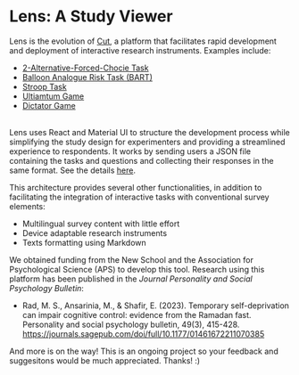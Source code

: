 # Lens: A Study Viewer

Lens is the evolution of [Cut](https://cut.social/), a platform that facilitates rapid development and deployment of interactive research instruments. Examples include: 

* [2-Alternative-Forced-Chocie Task](https://lens.cut.social/#/gonogo/en)
* [Balloon Analogue Risk Task (BART)](https://lens.cut.social/#/bart/en)
* [Stroop Task](https://lens.cut.social/#/stroop/en)
* [Ultiamtum Game](https://lens.cut.social/#/ultimatum/en)
* [Dictator Game](https://lens.cut.social/#/dictator/en)

\
Lens uses React and Material UI to structure the development process while simplifying the study design for experimenters and providing a streamlined experience to respondents. It works by sending users a JSON file containing the tasks and questions and collecting their responses in the same format. See the details [here](https://sites.google.com/view/msrad/cut?authuser=0). 

This architecture provides several other functionalities, in addition to facilitating the integration of interactive tasks with conventional survey elements:

* Multilingual survey content with little effort
* Device adaptable research instruments
* Texts formatting using Markdown

We obtained funding from the New School and the Association for Psychological Science (APS) to develop this tool. Research using this platform has been published in the *Journal Personality and Social Psychology Bulletin*:

* Rad, M. S., Ansarinia, M., & Shafir, E. (2023). Temporary self-deprivation can impair cognitive control: evidence from the Ramadan fast. Personality and social psychology bulletin, 49(3), 415-428. https://journals.sagepub.com/doi/full/10.1177/01461672211070385

And more is on the way! This is an ongoing project so your feedback and suggesitons would be much appreciated. Thanks! :)
